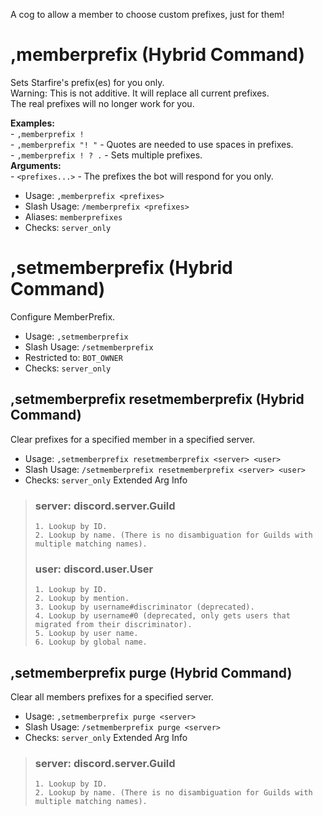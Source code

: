 A cog to allow a member to choose custom prefixes, just for them!

# ,memberprefix (Hybrid Command)
Sets Starfire's prefix(es) for you only.<br/>
Warning: This is not additive. It will replace all current prefixes.<br/>
The real prefixes will no longer work for you.<br/>

**Examples:**<br/>
    - `,memberprefix !`<br/>
    - `,memberprefix "! "` - Quotes are needed to use spaces in prefixes.<br/>
    - `,memberprefix ! ? .` - Sets multiple prefixes.<br/>
**Arguments:**<br/>
    - `<prefixes...>` - The prefixes the bot will respond for you only.<br/>
 - Usage: `,memberprefix <prefixes>`
 - Slash Usage: `/memberprefix <prefixes>`
 - Aliases: `memberprefixes`
 - Checks: `server_only`
# ,setmemberprefix (Hybrid Command)
Configure MemberPrefix.<br/>
 - Usage: `,setmemberprefix`
 - Slash Usage: `/setmemberprefix`
 - Restricted to: `BOT_OWNER`
 - Checks: `server_only`
## ,setmemberprefix resetmemberprefix (Hybrid Command)
Clear prefixes for a specified member in a specified server.<br/>
 - Usage: `,setmemberprefix resetmemberprefix <server> <user>`
 - Slash Usage: `/setmemberprefix resetmemberprefix <server> <user>`
 - Checks: `server_only`
Extended Arg Info
> ### server: discord.server.Guild
> 
> 
>     1. Lookup by ID.
>     2. Lookup by name. (There is no disambiguation for Guilds with multiple matching names).
> 
>     
> ### user: discord.user.User
> 
> 
>     1. Lookup by ID.
>     2. Lookup by mention.
>     3. Lookup by username#discriminator (deprecated).
>     4. Lookup by username#0 (deprecated, only gets users that migrated from their discriminator).
>     5. Lookup by user name.
>     6. Lookup by global name.
> 
>     
## ,setmemberprefix purge (Hybrid Command)
Clear all members prefixes for a specified server.<br/>
 - Usage: `,setmemberprefix purge <server>`
 - Slash Usage: `/setmemberprefix purge <server>`
 - Checks: `server_only`
Extended Arg Info
> ### server: discord.server.Guild
> 
> 
>     1. Lookup by ID.
>     2. Lookup by name. (There is no disambiguation for Guilds with multiple matching names).
> 
>     
